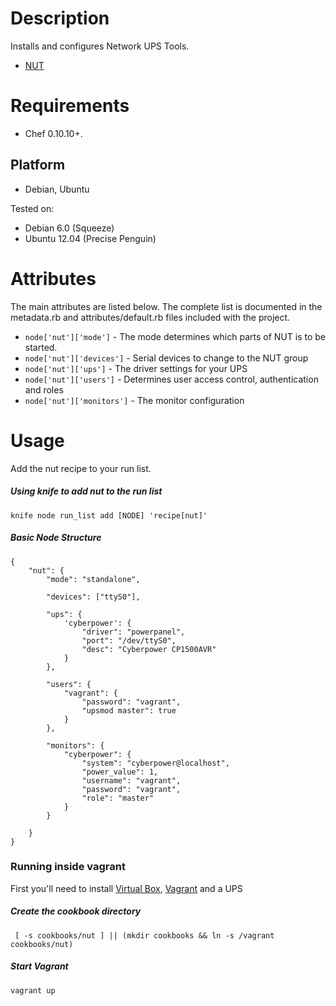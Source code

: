 # Description

Installs and configures Network UPS Tools.

* [NUT](http://www.networkupstools.org)

# Requirements

* Chef 0.10.10+.

## Platform


* Debian, Ubuntu

Tested on:

* Debian 6.0 (Squeeze)
* Ubuntu 12.04 (Precise Penguin)

# Attributes

The main attributes are listed below. The complete list is documented in the metadata.rb and attributes/default.rb files included with the project.

* `node['nut']['mode']` - The mode determines which parts of NUT is to be started.
* `node['nut']['devices']` - Serial devices to change to the NUT group
* `node['nut']['ups']` - The driver settings for your UPS
* `node['nut']['users']` - Determines user access control, authentication and roles
* `node['nut']['monitors']` - The monitor configuration

# Usage

Add the nut recipe to your run list.

##### Using knife to add nut to the run list
	knife node run_list add [NODE] 'recipe[nut]'
	
##### Basic Node Structure
	{
		"nut": {
			"mode": "standalone",
	
			"devices": ["ttyS0"],

			"ups": {
				'cyberpower': {
					"driver": "powerpanel",
					"port": "/dev/ttyS0",
					"desc": "Cyberpower CP1500AVR"
				}
			},

			"users": {
				"vagrant": {
					"password": "vagrant",
					"upsmod master": true
				}
			},

			"monitors": {
				"cyberpower": {
					"system": "cyberpower@localhost",
					"power_value": 1,
					"username": "vagrant",
					"password": "vagrant",
					"role": "master"
				}
			}

		}
	}
	
### Running inside vagrant

First you'll need to install [Virtual Box](https://www.virtualbox.org/), [Vagrant](http://vagrantup.com/) and a UPS

##### Create the cookbook directory
	 [ -s cookbooks/nut ] || (mkdir cookbooks && ln -s /vagrant cookbooks/nut)
	
##### Start Vagrant
	vagrant up
	
	